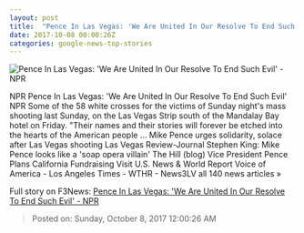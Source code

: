 ```yaml
---
layout: post
title:  "Pence In Las Vegas: 'We Are United In Our Resolve To End Such Evil' - NPR"
date: 2017-10-08 00:00:26Z
categories: google-news-top-stories
---
```


![Pence In Las Vegas: 'We Are United In Our Resolve To End Such Evil' - NPR](https://media.npr.org/assets/img/2017/10/07/gettyimages-858400388_wide-7369ff28f8f338a1fa27ac3a721fecdc2823ab03.jpg?s=1400)

NPR Pence In Las Vegas: 'We Are United In Our Resolve To End Such Evil' NPR Some of the 58 white crosses for the victims of Sunday night's mass shooting last Sunday, on the Las Vegas Strip south of the Mandalay Bay hotel on Friday. "Their names and their stories will forever be etched into the hearts of the American people ... Mike Pence urges solidarity, solace after Las Vegas shooting Las Vegas Review-Journal Stephen King: Mike Pence looks like a 'soap opera villain' The Hill (blog) Vice President Pence Plans California Fundraising Visit U.S. News & World Report Voice of America - Los Angeles Times - WTHR - News3LV all 140 news articles »


Full story on F3News: [Pence In Las Vegas: 'We Are United In Our Resolve To End Such Evil' - NPR](http://www.f3nws.com/n/dmDaTJ)

> Posted on: Sunday, October 8, 2017 12:00:26 AM
